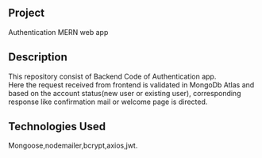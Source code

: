 ## Project
Authentication MERN web app  

## Description  
This repository consist of Backend Code of Authentication app.  
Here the request received from frontend is validated in MongoDb Atlas and based on the account status(new user or existing user), corresponding response like confirmation mail or welcome page is directed.

## Technologies Used  
Mongoose,nodemailer,bcrypt,axios,jwt.
